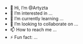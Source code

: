 - 👋 Hi, I’m @Artyzta
- 👀 I’m interested in ...
- 🌱 I’m currently learning ...
- 💞️ I’m looking to collaborate on ...
- 📫 How to reach me ...
- ⚡ Fun fact: ...

<!---
Promyz/Promyz is a ✨ special ✨ repository because its `README.md` (this file) appears on your GitHub profile.
You can click the Preview link to take a look at your changes.
--->
